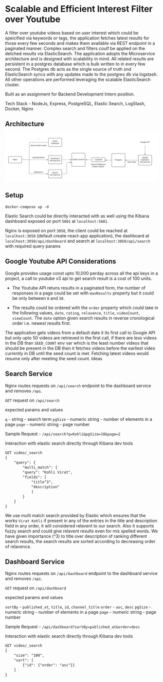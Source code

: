 # Scalable and Efficient Interest Filter over Youtube

A filter over youtube videos based on user interest which could be speicified via keywords or tags, the application fetches latest results for those every few seconds and makes them available via REST endpoint in a paginated manner. Complex search and filters coulf be applied on the detched results via ElasticSearch. The application adopts the Microservice architecture and is designed with scalability in mind. All related results are persistent in a postgres database which is bulk written to in every few second. The Postgres db acts as the single source of truth snd ElasticSearch syncs with any updates made to the postgres db via logstash. All other operations are performed leveraging the scalable ElasticSearch cluster.

Built as an assignment for Backend Development Intern position.

Tech Stack - NodeJs, Express, PostgreSQL, Elastic Search, LogStash, Docker, Nginx

## Architecture

![Architecture](./docs/images/FamPay-Assignment.png)

## Setup

    docker-compose up -d

Elastic Search could be directly interacted with as well using the Kibana dashboard exposed on port `5601` at `localhost:5601`.

Nginx is exposed on port `3050`, the client could be reached at `localhost:3050` (default create-react-app application), the dashboard at `localhost:3050/api/dashboard` and search at `localhost:3050/api/search` with required query params

## Google Youtube API Considerations

Google provides usage const upto 10,000 perday across all the api keys in a project, a call to youtube v3 api to get search result is a cost of 100 units.

- The Youtube API retuns results in a paginated form, the number of responses in a page could be set with `maxResults` property but it could be only between `0` and `50`.

- The results could be ordered with the `order` property which could take in the following values, `date`, `rating`, `relavence`, `title`, `videoCount`, `viewCount`. The `date` option given search results in reverse cronological order i.e. newest resutls first.

The application gets videos from a default date it its first call to Google API but only upto 50 videos are retrieved in the first call, if there are less videos in the DB than `SEED_COUNT` env var which is the least number videos that should be present in the DB then it fetches videos before the earliest video currently in DB until the seed count is met. Fetching latest videos would resume only after meeting the seed count.
Ideas

## Search Service

Nginx routes requests on `/api/search` endpoint to the dashboard service and removes `/api`.

`GET` request on `/api/search`

expected params and values

`q` - string - search term
`pgSize` - numeric string - number of elements in a page
`page` - numeric string - page number

Sample Request - `/api/search?q=Kohli&pgSize=10&page=2`

Interaction with elastic search directly through Kibana dev tools

    GET video/_search
    {
        "query": {
            "multi_match": {
            "query": "Kohli Virat",
            "fields": [
                "title^3", 
                "description"
                ]
            }
        }
    }

We use multi match search provided by Elastic which ensures that the works `Virat Kohli` if present in any of the entries in the title and description field in any order, it will considered relavent to our search. Also it supports fuzzy search and could give relavent results even for mis spelled words. We have given importance (^3) to title over description of ranking different search results, the search results are sorted according to decreasing order of relavence.

## Dashboard Service

Nginx routes requests on `/api/dashboard` endpoint to the dashboard service and removes `/api`.

`GET` request on `/api/dashboard`

expected params and values

`sortBy` - `published_at`, `title`, `id`, `channel_title`
`order` - `asc`, `desc`
`pgSize` - numeric string - number of elements in a page
`page` - numeric string - page number

Sample Request - `/api/dashboard?sortBy=published_at&order=desc`

Interaction with elastic search directly through Kibana dev tools

    GET video/_search
    {
        "size": "100",
        "sort": [
            {"id": {"order": "asc"}}
        ] 
    }
